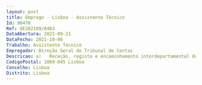 ```yaml
--- 
layout: post
title: Emprego - Lisboa - Assistente Técnico
Id: 90470
Ref: OE202109/0463
DataAbertura: 2021-09-21
DataFecho: 2021-10-06
Trabalho: Assistente Técnico
Empregador: Direção Geral do Tribunal de Contas
Descricao: a)	Receção, registo e encaminhamento interdepartamental de expediente dirigido ao Departamento de Auditoria b)	Registo informático de processos de auditoria, de apuramento de responsabilidades financeiras, de verificação interna de contas e de verificação externa de contas, bem como da respetiva tramitação c)	Apoio administrativo à tramitação dos processos supra identificados d)	Organização do arquivo departamental e)	Carregamento de bases de dados do Departamento, de acordo com as instruções dos dirigentes f)	Atendimento telefónico no âmbito do Departamento g)	Apoio administrativo ao planeamento das atividades do Departamento e ao reporte da respetiva execução h)	Preparação de expediente para o exterior, de acordo com instruções dos dirigentes i)	Outras funções cometidas ao Departamento, no âmbito do conteúdo funcional da carreira.
CodigoPostal: 1069-045 Lisboa
Concelho: Lisboa
Distrito: Lisboa
--- 
```

